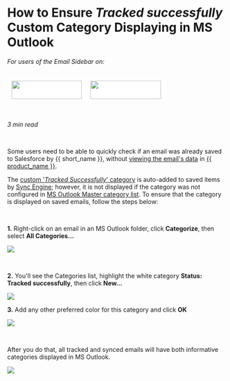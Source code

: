 # How to Ensure *Tracked successfully* Custom Category Displaying in MS Outlook  


<i>For users of the Email Sidebar on:</i><br><br>
<div class="container" style="display: inline-block; height: 42px; width: 162px; padding: 5px 10px; background-color: #fff;"><img src="https://revenuegrid.com/revenue-inbox/wp-content/uploads/Exchange1.svg" style="height: 100%; object-fit: contain; vertical-align: middle;"></div><div class="container" style="display: inline-block; height: 42px; width: 163px; padding: 5px 10px; background-color: #fff;"><img src="https://revenuegrid.com/revenue-inbox/wp-content/uploads/Office365.svg" style="height: 100%; object-fit: contain; vertical-align: middle;"></div>

&nbsp;

*3 min read* 

<!-- ShareThis BEGIN --> 
<div class="addthis_inline_share_toolbox"></div> 
<!-- End ShareThis --> 

&nbsp;

Some users need to be able to quickly check if an email was already saved to Salesforce by {{ short_name }}, without [viewing the email's data](../All-User-Actions-in-Add-In-Sidebar/#4_viewing_the_details_instantly) in [{{ product_name }}](../Introduction/).


The [custom '*Tracked Successfully*' category](../Saving-Calendar-Items-in-Salesforce-(Adaptive-view)/#custom_salesforce_categories_in_ms_outlook) is auto-added to saved items by [Sync Engine](../Synchronization-Engine-An-Overview/); however, it is not displayed if the category was not configured in [MS Outlook Master category list](https://answers.microsoft.com/en-us/outlook_com/forum/all/where-is-master-category/0ff4eb0b-7877-47df-aea1-b12627affce9). To ensure that the category is displayed on saved emails, follow the steps below:  



&nbsp;

**1\.** Right-click on an email in an MS Outlook folder, click **Categorize**, then select **All Categories...**

<p><img src= "..\..\assets\images\Using-SmartCloud-Connect\How-To-s\Troubleshooting\cat1.png">
</p>

&nbsp;

**2\.** You'll see the Categories list, highlight the white category **Status: Tracked successfully**, then click **New...**

<p><img src= "..\..\assets\images\Using-SmartCloud-Connect\How-To-s\Troubleshooting\cat2.png">
</p>



**3\.** Add any other preferred color for this category and click **OK**

<p><img src= "..\..\assets\images\Using-SmartCloud-Connect\How-To-s\Troubleshooting\cat3.png">
</p>
&nbsp;

After you do that, all tracked and synced emails will have both informative categories displayed in MS Outlook.

<p><img src= "..\..\assets\images\Using-SmartCloud-Connect\How-To-s\Troubleshooting\cat4.png">
</p>

&nbsp;

&nbsp;



